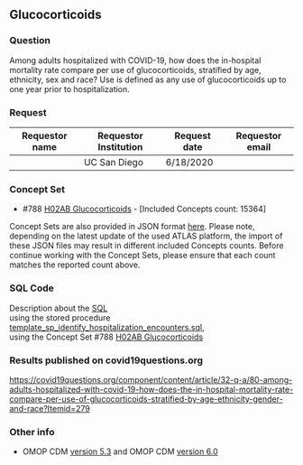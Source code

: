 ## Glucocorticoids

### Question
Among adults hospitalized with COVID-19, how does the in-hospital mortality rate compare per use of glucocorticoids, stratified by age, ethnicity, sex and race?  Use is defined as any use of glucocorticoids up to one year prior to hospitalization.

### Request
| Requestor name | Requestor Institution| Request date | Requestor email        |
|----------------|----------------------|--------------|------------------------|
|      | UC San Diego         | 6/18/2020    |  |


### Concept Set
* #788 [H02AB Glucocorticoids](http://atlas-covid19.ohdsi.org/#/conceptset/788/details) - [Included Concepts count: 15364]

Concept Sets are also provided in JSON format [here](concepts_JSON/). Please note, depending on the latest update of the used ATLAS platform, the import of these JSON files may result in different included Concepts counts. Before continue working with the Concept Sets, please ensure that each count matches the reported count above.


### SQL Code
Description about the [SQL](sql/template_query.sql)
<br> using the stored procedure [template_sp_identify_hospitalization_encounters.sql](https://github.com/DBMI/R2D2-Public/blob/master/Question_0000/sql/template_sp_identify_hospitalization_encounters.sql),
<br> using the Concept Set #788 [H02AB Glucocorticoids](http://atlas-covid19.ohdsi.org/#/conceptset/788/details)


### Results published on covid19questions.org
https://covid19questions.org/component/content/article/32-q-a/80-among-adults-hospitalized-with-covid-19-how-does-the-in-hospital-mortality-rate-compare-per-use-of-glucocorticoids-stratified-by-age-ethnicity-gender-and-race?Itemid=279


### Other info
  * OMOP CDM [version 5.3](https://github.com/OHDSI/CommonDataModel/releases/tag/v5.3.0) and OMOP CDM [version 6.0](https://github.com/OHDSI/CommonDataModel/wiki)
